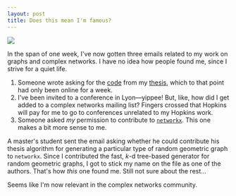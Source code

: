 ```yaml
---
layout: post
title: Does this mean I'm famous?
---
```


![](https://i.imgur.com/vIf0lAD.gif)

In the span of one week, I've now gotten three emails related to my work on graphs and complex networks. I have no idea how people found me, since I strive for a quiet life.

1. Someone wrote asking for the [code](https://github.com/aryamccarthy/thesis) from my [thesis](https://search.proquest.com/openview/afef8e23a074a436f0e25d8a7021feb8/1?pq-origsite=gscholar&cbl=18750&diss=y), which to that point had only been online for a week.
2. I've been invited to a conference in Lyon—yippee! But, like, how did I get added to a complex networks mailing list? Fingers crossed that Hopkins will pay for me to go to conferences unrelated to my Hopkins work.
3. Someone asked *my* permission to contribute to [`networkx`](https://github.com/networkx/networkx). This one makes a bit more sense to me. 
  
  A master's student sent the email asking whether he could contribute his thesis algorithm for generating a particular type of random geometric graph to `networkx`. Since I contributed the fast, _k_-d tree-based generator for random geometric graphs, I got to stick my name on the file as one of the authors. That's how *this* one found me. Still not sure about the rest…


Seems like I'm now relevant in the complex networks community.